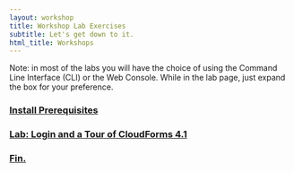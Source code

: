 ```yaml
---
layout: workshop
title: Workshop Lab Exercises
subtitle: Let's get down to it.
html_title: Workshops
---
```


<i class="fa fa-info-circle"></i> Note: in most of the labs you will have the choice of using the Command Line Interface (CLI) or the Web Console.  While in the lab page, just expand the box for your preference.

### [Install Prerequisites](workshop-prerequisites.html)

### [Lab: Login and a Tour of CloudForms 4.1](workshop-lab-welcome.html)

### [Fin.](workshop-finally.html)
